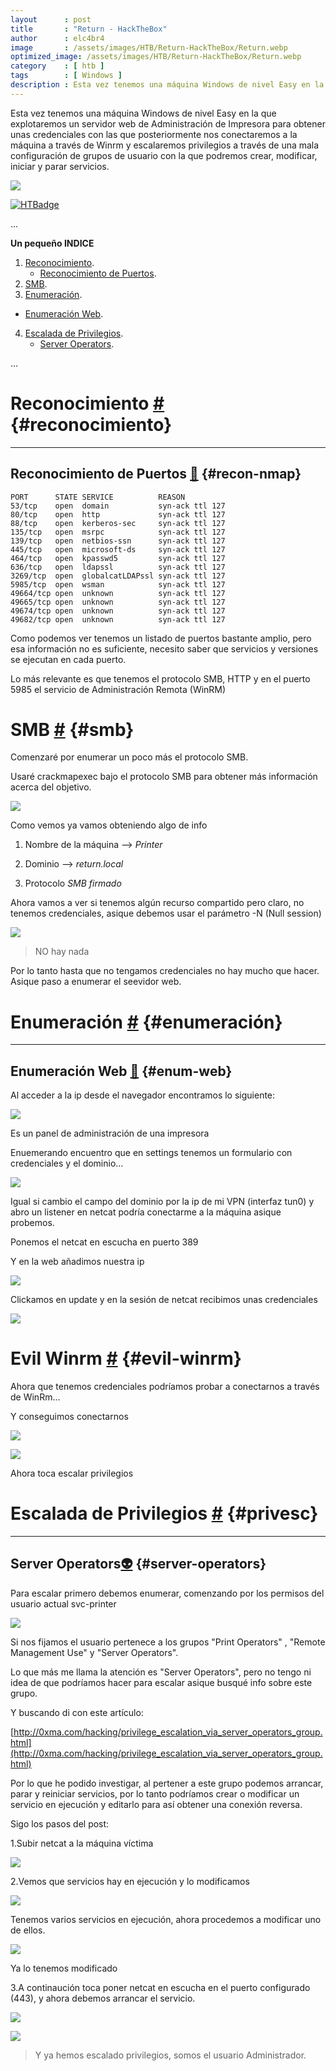 ```yaml
---
layout      : post
title       : "Return - HackTheBox"
author      : elc4br4
image       : /assets/images/HTB/Return-HackTheBox/Return.webp
optimized_image: /assets/images/HTB/Return-HackTheBox/Return.webp
category    : [ htb ]
tags        : [ Windows ]
description : Esta vez tenemos una máquina Windows de nivel Easy en la que explotaremos un servidor web de Administración de Impresora para obtener unas credenciales con las que posteriormente nos conectaremos a la máquina a través de Winrm y escalaremos privilegios a través de una mala configuración de grupos de usuario con la que podremos crear, modificar, iniciar y parar servicios.
---
```


Esta vez tenemos una máquina Windows de nivel Easy en la que explotaremos un servidor web de Administración de Impresora para obtener unas credenciales con las que posteriormente nos conectaremos a la máquina a través de Winrm y escalaremos privilegios a través de una mala configuración de grupos de usuario con la que podremos crear, modificar, iniciar y parar servicios.

![](/assets/images/HTB/Return-HackTheBox/rating-return.png)

[![HTBadge](https://www.hackthebox.eu/badge/image/533771)](https://www.hackthebox.com/home/users/profile/533771)

...


**Un pequeño INDICE**

1. [Reconocimiento](#reconocimiento).
    * [Reconocimiento de Puertos](#recon-nmap).
2. [SMB](#smb).
3. [Enumeración](#enumeración).
 * [Enumeración Web](#enum-web).
4. [Escalada de Privilegios](#privesc). 
    * [Server Operators](#server-operators).      


...

# Reconocimiento [#](reconocimiento) {#reconocimiento}

----

## Reconocimiento de Puertos [📌](#recon-nmap) {#recon-nmap}

```nmap
PORT      STATE SERVICE          REASON
53/tcp    open  domain           syn-ack ttl 127
80/tcp    open  http             syn-ack ttl 127
88/tcp    open  kerberos-sec     syn-ack ttl 127
135/tcp   open  msrpc            syn-ack ttl 127
139/tcp   open  netbios-ssn      syn-ack ttl 127
445/tcp   open  microsoft-ds     syn-ack ttl 127
464/tcp   open  kpasswd5         syn-ack ttl 127
636/tcp   open  ldapssl          syn-ack ttl 127
3269/tcp  open  globalcatLDAPssl syn-ack ttl 127
5985/tcp  open  wsman            syn-ack ttl 127
49664/tcp open  unknown          syn-ack ttl 127
49665/tcp open  unknown          syn-ack ttl 127
49674/tcp open  unknown          syn-ack ttl 127
49682/tcp open  unknown          syn-ack ttl 127
```

Como podemos ver tenemos un listado de puertos bastante amplio, pero esa información no es suficiente, necesito saber que servicios y versiones se ejecutan en cada puerto.

Lo más relevante es que tenemos el protocolo SMB, HTTP y en el puerto 5985 el servicio de Administración Remota (WinRM)

# SMB [#](smb) {#smb}

Comenzaré por enumerar un poco más el protocolo SMB.

Usaré crackmapexec bajo el protocolo SMB para obtener más información acerca del objetivo.

![](/assets/images/HTB/Return-HackTheBox/crackmapexecsmb.png)


Como vemos ya vamos obteniendo algo de info

1. Nombre de la máquina --> _Printer_

2. Dominio --> _return.local_

3. Protocolo _SMB firmado_

Ahora vamos a ver si tenemos algún recurso compartido pero claro, no tenemos credenciales, asique debemos usar el parámetro -N (Null session)

![](/assets/images/HTB/Return-HackTheBox/smbclient.png)


> NO hay nada

Por lo tanto hasta que no tengamos credenciales no hay mucho que hacer. Asique paso a enumerar el seevidor web.

# Enumeración [#](enumeración) {#enumeración}

----

## Enumeración Web [📌](#enum-web) {#enum-web}

Al acceder a la ip desde el navegador encontramos lo siguiente:

![](/assets/images/HTB/Return-HackTheBox/web1.png)

Es un panel de administración de una impresora

Enuemerando encuentro que en settings tenemos un formulario con credenciales y el dominio...

![](/assets/images/HTB/Return-HackTheBox/web2.png)

Igual si cambio el campo del dominio por la ip de mi VPN (interfaz tun0) y abro un listener en netcat podría conectarme a la máquina asique probemos.

Ponemos el netcat en escucha en puerto 389

Y en la web añadimos nuestra ip 

![](/assets/images/HTB/Return-HackTheBox/web3.png)

Clickamos en update y en la sesión de netcat recibimos unas credenciales

![](/assets/images/HTB/Return-HackTheBox/netcat.png)

# Evil Winrm [#](evil-winrm) {#evil-winrm}

Ahora que tenemos credenciales podríamos probar a conectarnos a través de WinRm...

Y conseguimos conectarnos 

![](/assets/images/HTB/Return-HackTheBox/evilwinrm1.png)

![](/assets/images/HTB/Return-HackTheBox/impresora.gif)


Ahora toca escalar privilegios

# Escalada de Privilegios [#](privesc) {#privesc}

----

## Server Operators[👽](server-operators) {#server-operators}

Para escalar primero debemos enumerar, comenzando por los permisos del usuario actual svc-printer

![](/assets/images/HTB/Return-HackTheBox/escalada1.png)

Si nos fijamos el usuario pertenece a los grupos "Print Operators" , "Remote Management Use" y "Server Operators".

Lo que más me llama la atención es "Server Operators", pero no tengo ni idea de que podríamos hacer para escalar asique busqué info sobre este grupo.

Y buscando di con este artículo:

[http://0xma.com/hacking/privilege_escalation_via_server_operators_group.html](http://0xma.com/hacking/privilege_escalation_via_server_operators_group.html)

Por lo que he podido investigar, al pertener a este grupo podemos arrancar, parar y reiniciar servicios, por lo tanto podríamos crear o modificar un servicio en ejecución y editarlo para así obtener una conexión reversa.

Sigo los pasos del post:

1.Subir netcat a la máquina víctima

![](/assets/images/HTB/Return-HackTheBox/nc.png)

2.Vemos que servicios hay en ejecución y lo modificamos

![](/assets/images/HTB/Return-HackTheBox/services.png)

Tenemos varios servicios en ejecución, ahora procedemos a modificar uno de ellos.

![](/assets/images/HTB/Return-HackTheBox/services2.png)

Ya lo tenemos modificado

3.A continaución toca poner netcat en escucha en el puerto configurado (443), y ahora debemos arrancar el servicio.

![](/assets/images/HTB/Return-HackTheBox/services3.png)

![](/assets/images/HTB/Return-HackTheBox/root.png)


> Y ya hemos escalado privilegios, somos el usuario Administrador.

